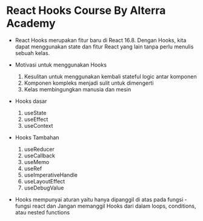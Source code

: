 # React Hooks Course By Alterra Academy

- React Hooks merupakan fitur baru di React 16.8. Dengan Hooks, kita dapat menggunakan state dan fitur React yang lain tanpa perlu menulis sebuah kelas.

- Motivasi untuk menggunakan Hooks
    1. Kesulitan untuk menggunakan kembali stateful logic antar komponen
    2. Komponen kompleks menjadi sulit untuk dimengerti
    3. Kelas membingungkan manusia dan mesin

- Hooks dasar
    1. useState
    2. useEffect
    3. useContext

- Hooks Tambahan
    1. useReducer
    2. useCallback
    3. useMemo
    4. useRef
    5. useImperativeHandle
    6. useLayoutEffect
    7. useDebugValue

- Hooks mempunyai aturan yaitu hanya dipanggil di atas pada fungsi - fungsi react dan Jangan memanggil Hooks dari dalam loops, conditions, atau nested functions